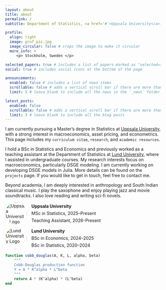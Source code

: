 ```yaml
---
layout: about
title: about
permalink: /
subtitle: Department of Statistics, <a href='#'>Uppsala University</a>.

profile:
  align: right
  image: prof_pic.jpg
  image_circular: false # crops the image to make it circular
  more_info: >
     <p> Stockholm, Sweden </p>

selected_papers: true # includes a list of papers marked as "selected={true}"
social: true # includes social icons at the bottom of the page

announcements:
  enabled: false # includes a list of news items
  scrollable: false # adds a vertical scroll bar if there are more than 3 news items
  limit: 5 # leave blank to include all the news in the `_news` folder

latest_posts:
  enabled: false
  scrollable: false # adds a vertical scroll bar if there are more than 3 new posts items
  limit: 3 # leave blank to include all the blog posts
---
```


I am currently pursuing a Master’s degree in Statistics at [Uppsala University](https://www.uu.se/en), with a strong interest in macroeconomics, asset pricing, and econometrics. This page includes my `curriculum vitae`, `research`, and `academic resources`.

I hold a BSc in Statistics and Economics and previously worked as a teaching assistant at the Department of Statistics at [Lund University](https://www.lunduniversity.lu.se/), where I assisted in undergraduate courses. My research interests focus on macroeconomics, particularly DSGE modeling. I am currently working on developing DSGE models in Julia. More details can be found on the `projects` page. If you would like to get in touch, feel free to contact me. 

Beyond academia, I am deeply interested in anthropology and South Indian classical music. I play the saxophone and enjoy playing jazz and movie soundtracks. I also love reading and writing sci-fi novels.  

<div style="display: flex; align-items: center; margin-bottom: 10px;">
    <img src="{{ '/assets/img/uppsala.png' | relative_url }}" alt="Uppsala University Logo" width="70px" style="border-radius: 50%; margin-right: 15px;">
    <div style="display: flex; flex-direction: column; gap: 2px;">
        <p style="margin: 2px 0; line-height: 1.2;"><strong>Uppsala University</strong></p>
        <p style="margin: 2px 0; line-height: 1.2;">MSc in Statistics, 2025–Present</p>
        <p style="margin: 2px 0; line-height: 1.2;">Teaching Assistant, 2026-Present</p>
    </div>
</div>

<div style="display: flex; align-items: center; margin-bottom: 10px;">
    <img src="{{ '/assets/img/lund.png' | relative_url }}" alt="Lund University Logo" width="70px" style="border-radius: 50%; margin-right: 15px;">
    <div style="display: flex; flex-direction: column; gap: 2px;">
        <p style="margin: 2px 0; line-height: 1.2;"><strong>Lund University</strong></p>
        <p style="margin: 2px 0; line-height: 1.2;">BSc in Economics, 2024–2025</p>
        <p style="margin: 2px 0; line-height: 1.2;">BSc in Statistics, 2020–2024</p>
    </div>
</div>

```julia
function cobb_douglas(A, K, L, alpha, beta)
    """
    Cobb-Douglas production function
    Y = A * K^alpha * L^beta
    """
    return A * (K^alpha) * (L^beta)
end
```

